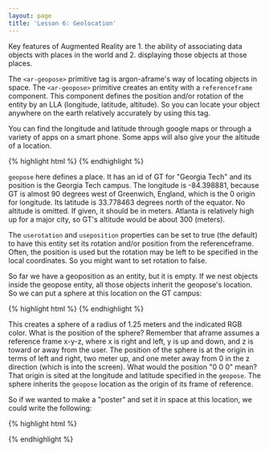 ```yaml
---
layout: page
title: 'Lesson 6: Geolocation'
---
```


Key features of Augmented Reality are 1. the ability of associating data objects with places in the world and 2. displaying those objects at those places. 

The `<ar-geopose>` primitive tag is argon-aframe's way of locating objects in space. The `<ar-geopose>` primitive creates an entity with a `referenceframe` component. This component defines the position and/or rotation of the entity by an LLA (longitude, latitude, altitude). So you can locate your object anywhere on the earth relatively accurately by using this tag. 

You can find the longitude and latitude through google maps or through a variety of apps on a smart phone. Some apps will also give your the altitude of a location. 

{% highlight html %}
<ar-scene>
    <ar-geopose id="GT" lla=" -84.398881 33.778463"> 
    </ar-geopose>
</ar-scene>
{% endhighlight %}

`geopose` here defines a place. It has an id of GT for "Georgia Tech" and its position is the Georgia Tech campus. The longitude is -84.398881, because GT is almost 90 degrees west of Greenwich, England, which is the 0 origin for longitude. Its latitude is 33.778463 degrees north of the equator. No altitude is omitted. If given, it should be in meters. Atlanta is relatively high up for a major city, so GT's altitude would be about 300 (meters). 

The `userotation` and `useposition` properties can be set to true (the default) to have this entity set its rotation and/or position from the referenceframe.  Often, the position is used but the rotation may be left to be specified in the local coordinates. So you might want to set rotation to false. 

So far we have a geoposition as an entity, but it is empty. If we nest objects inside the geopose entity, all those objects inherit the geopose's location. So we can put a sphere at this location on the GT campus: 

{% highlight html %}
<ar-scene>
    <ar-geopose id="GT" lla=" -84.398881 33.778463" userotation="false"> 
 	<a-sphere position="0 2 -1" radius="1.25" color="#EF2D5E"></a-sphere>
    </ar-geopose>
</ar-scene>
{% endhighlight %}

This creates a sphere of a radius of 1.25 meters and the indicated RGB color. What is the position of the sphere? Remember that aframe assumes a reference frame x-y-z, where x is right and left, y is up and down, and z is toward or away from the user. The position of the sphere is at the origin in terms of left and right, two meter up, and one meter away from 0 in the z direction (which is into the screen). What would the position "0 0 0" mean? That origin is sited at the longitude and latitude specified in the `geopose`. The sphere inherits the `geopose` location as the origin of its frame of reference.  

So if we wanted to make a "poster" and set it in space at this location, we could write the following:

{% highlight html %}
<body>
<ar-scene>
    <ar-geopose id="GT" lla=" -84.398881 33.778463" userotation="false"> 
        <a-entity billboard fixedsize="20">
        <a-plane rotation="0 90 0" width="2.9" height="4" src="#buzzpin" transparent="true"></a-plane>
        <a-entity css-object="div: #mydiv" scale="0.02 0.02 0.02" position="0 4 0"></a-entity>
        </a-entity>
    </ar-geopose>
</ar-scene>
</body>

{% endhighlight %}
